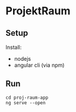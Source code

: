 # ProjektRaum

## Setup
Install:
- nodejs
- angular cli (via npm)

## Run
```
cd proj-raum-app
ng serve --open
```